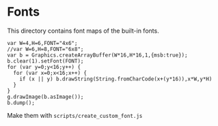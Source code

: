 Fonts
=====


This directory contains font maps of the built-in fonts.

```
var W=4,H=6,FONT="4x6";
//var W=6,H=8,FONT="6x8";
var b = Graphics.createArrayBuffer(W*16,H*16,1,{msb:true});
b.clear(1).setFont(FONT);
for (var y=0;y<16;y++) { 
  for (var x=0;x<16;x++) { 
    if (x || y) b.drawString(String.fromCharCode(x+(y*16)),x*W,y*H)
  }
}
g.drawImage(b.asImage());
b.dump();
``` 

Make them with `scripts/create_custom_font.js`